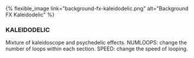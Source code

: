---
---

{% flexible_image link="background-fx-kaleidodelic.png" alt="Background FX Kaleidodelic" %}

### KALEIDODELIC
Mixture of kaleidoscope and psychedelic effects.
NUMLOOPS: change the number of loops within each section.
SPEED: change the speed of looping.